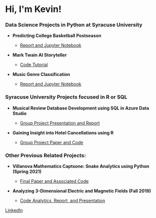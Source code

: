<h1>Hi, I'm Kevin!</h1>

<h3>Data Science Projects in Python at Syracuse University</h3>

- <b> Predicting College Basketball Postseason </b>
  - [Report and Jupyter Notebook](https://github.com/kharmer9/IST652_Final/blob/main/README.md)

- <b> Mark Twain AI Storyteller </b>
  - [Code Tutorial](https://github.com/kharmer9/NLP_Neural_Network/blob/main/README.md)
  
- <b> Music Genre Classification </b>
  - [Report and Jupyter Notebook](https://github.com/kharmer9/Music_Genre_Classification/blob/main/README.md)

<h3>Syracuse University Projects focused in R or SQL</h3>

- <b> Musical Review Database Development using SQL in Azure Data Studio </b>
  - [Group Project Presentation and Report](https://github.com/kharmer9/Database_Development/blob/main/README.md)
  
- <b> Gaining Insight into Hotel Cancellations using R </b>
  - [Group Project Paper and Code](https://github.com/kharmer9/Hotel_Cancellation_Predictions/blob/main/README.md)
  
<h3>Other Previous Related Projects:</h3>

- <b> Villanova Mathematics Captsone: Snake Analytics using Python (Spring 2021)</b>
  - [Final Paper and Associated Code](https://github.com/kharmer9/Snake_Analytics-MAT5900/blob/main/README.md)

- <b> Analyzing 3-Dimensional Electric and Magnetic Fields (Fall 2019) </b>
  - [Code Analytics, Report, and Presentation](https://github.com/kharmer9/3D_EM_Fields/blob/main/README.md)
  

[LinkedIn](https://linkedin.com/in/kevin-harmer)
